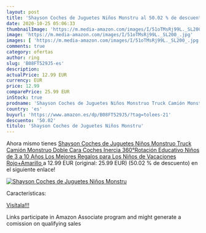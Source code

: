 ```yaml
---
layout: post
title: 'Shayson Coches de Juguetes Niños Monstru al 50.02 % de descuento'
date: 2020-10-25 05:06:33
thumbnailImage: 'https://m.media-amazon.com/images/I/51oTMsRj99L._SL200_.jpg'
image: 'https://m.media-amazon.com/images/I/51oTMsRj99L._SL200_.jpg'
images: [ 'https://m.media-amazon.com/images/I/51oTMsRj99L._SL200_.jpg' ]
comments: true
category: ofertas
author: ring
slug: 'B08FT529J5-es'
description:
actualPrice: 12.99 EUR
currency: EUR
price: 12.99
comparePrice: 25.99 EUR
inStock: true
prodname: 'Shayson Coches de Juguetes Niños Monstruo Truck Camión Monstruo Doble Cara Coches Inercia 360°Rotación Educativo Niños de 3 a 10 Años Los Mejores Regalos para Los Niños de Vacaciones Rojo+Amarillo '
country: 'es'
buyurl: 'https://www.amazon.es/dp/B08FT529J5/?tag=tolees-21'
descuento: '50.02'
titulo: 'Shayson Coches de Juguetes Niños Monstru'
---
```


Ahora mismo tienes [Shayson Coches de Juguetes Niños Monstruo Truck Camión Monstruo Doble Cara Coches Inercia 360°Rotación Educativo Niños de 3 a 10 Años Los Mejores Regalos para Los Niños de Vacaciones Rojo+Amarillo ](https://www.amazon.es/dp/B08FT529J5/?tag=tolees-21) a 12.99 EUR (original: 25.99 EUR) (50.02 %  de descuento) en el siguiente enlace!

[![Shayson Coches de Juguetes Niños Monstru](https://m.media-amazon.com/images/I/51oTMsRj99L._SL200_.jpg)](https://www.amazon.es/dp/B08FT529J5/?tag=tolees-21)

Características:


[Visítala!!!](https://www.amazon.es/dp/B08FT529J5/?tag=tolees-21)

Links participate in Amazon Associate program and might generate a comission on qualifying sales
